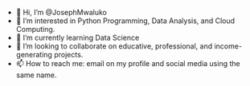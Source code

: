 - 👋 Hi, I’m @JosephMwaluko
- 👀 I’m interested in Python Programming, Data Analysis, and Cloud Computing.
- 🌱 I’m currently learning Data Science
- 💞️ I’m looking to collaborate on educative, professional, and income-generating projects.
- 📫 How to reach me: email on my profile and social media using the same name.

<!---
JosephMwaluko/JosephMwaluko is a ✨ special ✨ repository because its `README.md` (this file) appears on your GitHub profile.
You can click the Preview link to take a look at your changes.
--->
